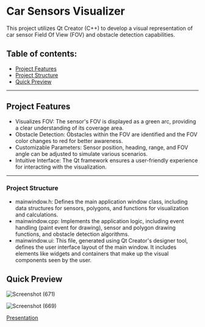 # Car Sensors Visualizer
This project utilizes Qt Creator (C++) to develop a visual representation of car sensor Field Of View (FOV) and obstacle detection capabilities.
## Table of contents:
- [Project Features](#project-features)
- [Project Structure](#project-structure)
- [Quick Preview](#quick-preview)
***
## Project Features

- Visualizes FOV: The sensor's FOV is displayed as a green arc, providing a clear understanding of its coverage area.
- Obstacle Detection: Obstacles within the FOV are identified and the FOV color changes to red for better awareness.
- Customizable Parameters: Sensor position, heading, range, and FOV angle can be adjusted to simulate various scenarios.
- Intuitive Interface: The Qt framework ensures a user-friendly experience for interacting with the visualization.

***
### Project Structure
- mainwindow.h: Defines the main application window class, including data structures for sensors, polygons, and functions for visualization and calculations.
- mainwindow.cpp: Implements the application logic, including event handling (paint event for drawing), sensor and polygon drawing functions, and obstacle detection algorithms.
- mainwindow.ui: This file, generated using Qt Creator's designer tool, defines the user interface layout of the main window. It includes elements like widgets and containers that make up the visual components seen by the user.

## Quick Preview  

![Screenshot (671)](https://github.com/Omar-Saad-ELGharbawy/Car-LiDAR-Simulator/assets/84602951/b3376907-32b4-4bbf-b04f-c458a9de03b7)

![Screenshot (669)](https://github.com/Omar-Saad-ELGharbawy/Car-LiDAR-Simulator/assets/84602951/c1c52da8-1ca3-40a8-b717-f23b69351a87)

[Presentation](https://github.com/Omar-Saad-ELGharbawy/Car-LiDAR-Simulator/blob/main/Car%20LiDaR.pptx)

